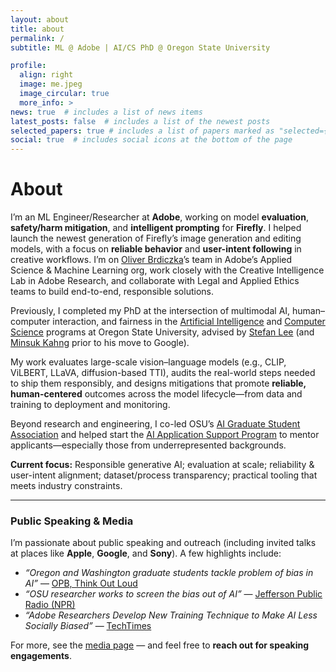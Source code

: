 ```yaml
---
layout: about
title: about
permalink: /
subtitle: ML @ Adobe | AI/CS PhD @ Oregon State University

profile:
  align: right
  image: me.jpeg
  image_circular: true
  more_info: >
news: true  # includes a list of news items
latest_posts: false  # includes a list of the newest posts
selected_papers: true # includes a list of papers marked as "selected={true}"
social: true  # includes social icons at the bottom of the page
---
```


# About

I’m an ML Engineer/Researcher at **Adobe**, working on model **evaluation**, **safety/harm mitigation**, and **intelligent prompting** for **Firefly**. I helped launch the newest generation of Firefly’s image generation and editing models, with a focus on **reliable behavior** and **user-intent following** in creative workflows. I’m on [Oliver Brdiczka](https://www.cc.gatech.edu/people/oliver-brdiczka)’s team in Adobe’s Applied Science & Machine Learning org, work closely with the Creative Intelligence Lab in Adobe Research, and collaborate with Legal and Applied Ethics teams to build end-to-end, responsible solutions.

Previously, I completed my PhD at the intersection of multimodal AI, human–computer interaction, and fairness in the [Artificial Intelligence](https://eecs.oregonstate.edu/ai-degree-program) and [Computer Science](https://eecs.oregonstate.edu/academics/graduate/cs) programs at Oregon State University, advised by [Stefan Lee](https://web.engr.oregonstate.edu/~leestef/) (and [Minsuk Kahng](https://minsuk.com/) prior to his move to Google).

My work evaluates large-scale vision–language models (e.g., CLIP, ViLBERT, LLaVA, diffusion-based TTI), audits the real-world steps needed to ship them responsibly, and designs mitigations that promote **reliable, human-centered** outcomes across the model lifecycle—from data and training to deployment and monitoring.

Beyond research and engineering, I co-led OSU’s [AI Graduate Student Association](https://www.aigsa.club/) and helped start the [AI Application Support Program](https://www.aigsa.club/aiasp/) to mentor applicants—especially those from underrepresented backgrounds.

**Current focus:** Responsible generative AI; evaluation at scale; reliability & user-intent alignment; dataset/process transparency; practical tooling that meets industry constraints.

---

### Public Speaking & Media

I’m passionate about public speaking and outreach (including invited talks at places like **Apple**, **Google**, and **Sony**). A few highlights include:

- *“Oregon and Washington graduate students tackle problem of bias in AI”* — [OPB, Think Out Loud](https://www.opb.org/article/2024/07/19/think-out-loud-oregon-washington-graduate-students-tackle-problem-bias-ai/)
- *“OSU researcher works to screen the bias out of AI”* — [Jefferson Public Radio (NPR)](https://www.ijpr.org/show/the-jefferson-exchange/2024-07-12/mon-9-am-osu-researcher-works-to-screen-the-bias-out-of-ai)
- *“Adobe Researchers Develop New Training Technique to Make AI Less Socially Biased”* — [TechTimes](https://www.techtimes.com/articles/306065/20240626/adobe-researchers-develop-new-training-technique-make-ai-less-socially.htm)

For more, see the [media page](/media) — and feel free to **reach out for speaking engagements**.
